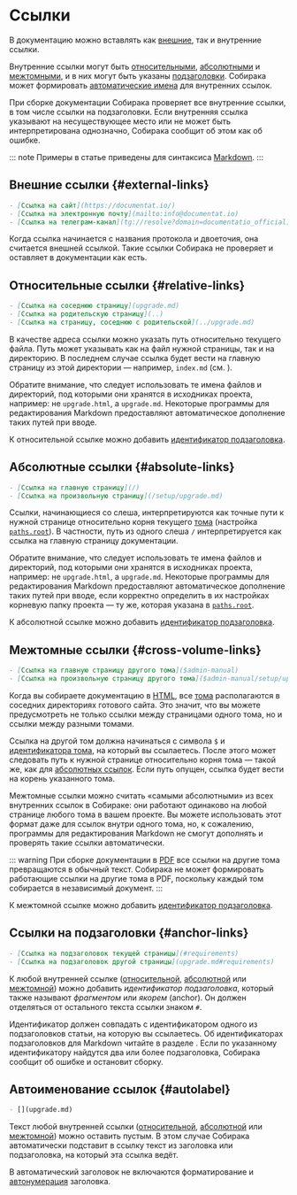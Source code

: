 # Ссылки

В документацию можно вставлять как [внешние](#external-links), так и внутренние ссылки.

Внутренние ссылки могут быть [относительными](#relative-links), [абсолютными](#absolute-links) и [межтомными](#cross-volume-links), и в них могут быть указаны [подзаголовки](#anchor-links). Собирака может формировать [автоматические имена](#autolabel) для внутренних ссылок.

При сборке документации Собирака проверяет все внутренние ссылки, в том числе ссылки на подзаголовки. Если внутренняя ссылка указывают на несуществующее место или не может быть интерпретирована однозначно, Собирака сообщит об этом как об ошибке.

::: note
Примеры в статье приведены для синтаксиса [Markdown](../1-overview/91-markdown.md).
:::

## Внешние ссылки {#external-links}

```md
- [Ссылка на сайт](https://documentat.io/)
- [Ссылка на электронную почту](mailto:info@documentat.io)
- [Ссылка на телеграм-канал](tg://resolve?domain=documentatio_official)
```

Когда ссылка начинается с названия протокола и двоеточия, она считается внешней ссылкой. Такие ссылки Собирака не проверяет и оставляет в документации как есть.


## Относительные ссылки {#relative-links}

```md
- [Ссылка на соседнюю страницу](upgrade.md)
- [Ссылка на родительскую страницу](..)
- [Ссылка на страницу, соседнюю с родительской](../upgrade.md)
```

В качестве адреса ссылки можно указать путь относительно текущего файла. Путь может указывать как на файл нужной страницы, так и на директорию. В последнем случае ссылка будет вести на главную страницу из этой директории — например, `index.md` (см. [](../1-overview/02-files.md#hierarchy)).

Обратите внимание, что следует использовать те имена файлов и директорий, под которыми они хранятся в исходниках проекта, например: не `upgrade.html`, а `upgrade.md`. Некоторые программы для редактирования Markdown предоставляют автоматическое дополнение таких путей при вводе.

К относительной ссылке можно добавить [идентификатор подзаголовка](#anchor-links).

## Абсолютные ссылки {#absolute-links}

```md
- [Ссылка на главную страницу](/)
- [Ссылка на произвольную страницу](/setup/upgrade.md)
```

Ссылки, начинающиеся со слеша, интерпретируются как точные пути к нужной странице относительно корня текущего [тома](../1-overview/01-terms.md) (настройка [`paths.root`](../5-reference/1-configuration.md#volume.paths.root)). В частности, путь из одного слеша `/` интерпретируется как ссылка на главную страницу документации.

Обратите внимание, что следует использовать те имена файлов и директорий, под которыми они хранятся в исходниках проекта, например: не `upgrade.html`, а `upgrade.md`. Некоторые программы для редактирования Markdown предоставляют автоматическое дополнение таких путей при вводе, если корректно определить в их настройках корневую папку проекта — ту же, которая указана в [`paths.root`](../5-reference/1-configuration.md#volume.paths.root).

К абсолютной ссылке можно добавить [идентификатор подзаголовка](#anchor-links).

## Межтомные ссылки {#cross-volume-links}

```md
- [Ссылка на главную страницу другого тома]($admin-manual)
- [Ссылка на произвольную страницу другого тома]($admin-manual/setup/upgrade.md)
```

Когда вы собираете документацию в [HTML](../3-run/1-html.md), все [тома](../1-overview/01-terms.md) располагаются в соседних директориях готового сайта. Это значит, что вы можете предусмотреть не только ссылки между страницами одного тома, но и ссылки между разными томами.

Ссылка на другой том должна начинаться с символа `$` и [идентификатора тома](../1-overview/01-terms.md#volume), на который вы ссылаетесь. После этого может следовать путь к нужной странице относительно корня тома — такой же, как для [абсолютных ссылок](#absolute-links). Если путь опущен, ссылка будет вести на корень указанного тома.

Межтомные ссылки можно считать «самыми абсолютными» из всех внутренних ссылок в Собираке: они работают одинаково на любой странице любого тома в вашем проекте. Вы можете использовать этот формат даже для ссылок внутри одного тома, но, к сожалению, программы для редактирования Markdown не смогут дополнять и проверять такие ссылки автоматически.

::: warning
При сборке документации в [PDF](../3-run/2-pdf.md) все ссылки на другие тома превращаются в обычный текст. Собирака не может формировать работающие ссылки на другие тома в PDF, поскольку каждый том собирается в независимый документ.
:::

К межтомной ссылке можно добавить [идентификатор подзаголовка](#anchor-links).

## Ссылки на подзаголовки {#anchor-links}

```md
- [Ссылка на подзаголовок текущей страницы](#requirements)
- [Ссылка на подзаголовок другой страницы](upgrade.md#requirements)
```

К любой внутренней ссылке ([относительной](#relative-links), [абсолютной](#absolute-links) или [межтомной](#cross-volume-links)) можно добавить _идентификатор подзаголовка_, который также называют _фрагментом_ или _якорем_ (anchor). Он должен отделяться от остального текста ссылки знаком `#`.

Идентификатор должен совпадать с идентификатором одного из подзаголовков статьи, на которую вы ссылаетесь. Об идентификаторах подзаголовков для Markdown читайте в разделе [](../1-overview/91-markdown.md#subheaders). Если по указанному идентификатору найдутся два или более подзаголовка, Собирака сообщит об ошибке и остановит сборку.

## Автоименование ссылок {#autolabel}

```md
- [](upgrade.md)
```

Текст любой внутренней ссылки ([относительной](#relative-links), [абсолютной](#absolute-links) или [межтомной](#cross-volume-links)) можно оставить пустым. В этом случае Собирака автоматически подставит в ссылку текст из заголовка или подзаголовка, на который эта ссылка ведёт.

В автоматический заголовок не включаются форматирование и [автонумерация](../1-overview/02-files.md#autonumeration) заголовка.